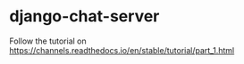 # django-chat-server
Follow the tutorial on https://channels.readthedocs.io/en/stable/tutorial/part_1.html
